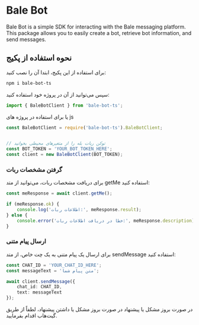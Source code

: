 # Bale Bot

Bale Bot is a simple SDK for interacting with the Bale messaging platform. This package allows you to easily create a bot, retrieve bot information, and send messages.

## نحوه استفاده از پکیج

برای استفاده از این پکیج، ابتدا آن را نصب کنید:

```bash
npm i bale-bot-ts
```

سپس می‌توانید از آن در پروژه خود استفاده کنید:

```typescript
import { BaleBotClient } from 'bale-bot-ts';
```

یا برای استفاده در پروژه های js

```javascript
const BaleBotClient = require('bale-bot-ts').BaleBotClient;
```


```typescript

// توکن ربات بله را از متغیرهای محیطی بخوانید
const BOT_TOKEN = 'YOUR_BOT_TOKEN_HERE';
const client = new BaleBotClient(BOT_TOKEN);
```

### گرفتن مشخصات ربات
برای دریافت مشخصات ربات، می‌توانید از متد getMe استفاده کنید:

```typescript
const meResponse = await client.getMe();

if (meResponse.ok) {
    console.log('اطلاعات ربات:', meResponse.result);
} else {
    console.error('خطا در دریافت اطلاعات ربات:', meResponse.description);
}
```

### ارسال پیام متنی
برای ارسال یک پیام متنی به یک چت خاص، از متد sendMessage استفاده کنید:

```typescript
const CHAT_ID = 'YOUR_CHAT_ID_HERE';
const messageText = 'متن پیام شما';

await client.sendMessage({
    chat_id: CHAT_ID,
    text: messageText
});
```

در صورت بروز مشکل یا پیشنهاد
در صورت بروز مشکل یا داشتن پیشنهاد، لطفاً از طریق گیت‌هاب اقدام بفرمایید.